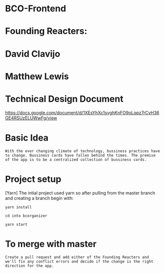 # BCO-Frontend
# Founding Reacters: 
#  David Clavijo
#  Matthew Lewis
# Technical Design Document
https://docs.google.com/document/d/1XEsYhXc1svghKnFO9oLqpz7rCvH36GE4RSUzELUWwFg/view

# Basic Idea

    With the ever changing climate of technology, bussiness practices have to change. Bussiness cards have fallen behind the times. The premise of the app is to be a centralized collection of bussiness cards.

# Project setup
 
 [Yarn] 
    The intial project used yarn so after pulling from the master branch and creating a branch begin with:

    yarn install

    cd into bcorganizer

    yarn start

# To merge with master

    Create a pull request and add either of the Founding Reacters and we'll fix any conflict errors and decide if the change is the right direction for the app.
